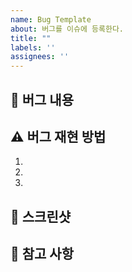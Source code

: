 ```yaml
---
name: Bug Template
about: 버그를 이슈에 등록한다.
title: ""
labels: ''
assignees: ''
---
```


## 🤷 버그 내용

## ⚠ 버그 재현 방법
1.
2.
3.

## 📸 스크린샷

## 👄 참고 사항

